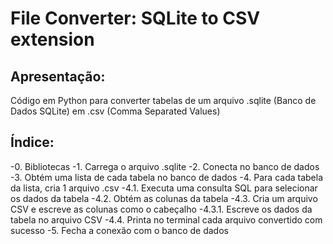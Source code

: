 # File Converter: SQLite to CSV extension

## Apresentação:
Código em Python para converter tabelas 
de um arquivo .sqlite (Banco de Dados SQLite) 
em .csv (Comma Separated Values)

## Índice:
-0. Bibliotecas 
-1. Carrega o arquivo .sqlite
-2. Conecta no banco de dados
-3. Obtém uma lista de cada tabela no banco de dados
-4. Para cada tabela da lista, cria 1 arquivo .csv
-4.1. Executa uma consulta SQL para selecionar os dados da tabela
-4.2. Obtém as colunas da tabela
-4.3. Cria um arquivo CSV e escreve as colunas como o cabeçalho
-4.3.1. Escreve os dados da tabela no arquivo CSV
-4.4. Printa no terminal cada arquivo convertido com sucesso
-5. Fecha a conexão com o banco de dados

